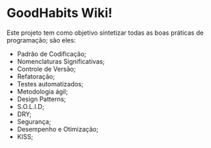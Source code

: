 # GoodHabits Wiki!

Este projeto tem como objetivo sintetizar todas as boas práticas de programação; são eles:

* Padrão de Codificação;
* Nomenclaturas Significativas;
* Controle de Versão;
* Refatoração;
* Testes automatizados;
* Metodologia ágil;
* Design Patterns;
* S.O.L.I.D;
* DRY;
* Segurança;
* Desempenho e Otimização;
* KISS;

